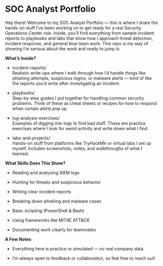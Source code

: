 # SOC Analyst Portfolio
Hey there! Welcome to my SOC Analyst Portfolio — this is where I share the hands-on stuff I’ve been working on to get ready for a real Security Operations Center role. Inside, you’ll find everything from sample incident reports to playbooks and labs that show how I approach threat detection, incident response, and general blue team work. This repo is my way of showing I’m serious about the work and ready to jump in.

**What’s Inside?**<br>

* incident-reports/<br>
Realistic write-ups where I walk through how I’d handle things like phishing attempts, suspicious logins, or malware alerts — kind of like the reports you’d write after investigating an incident.

* playbooks/<br>
Step-by-step guides I put together for handling common security problems. Think of these as cheat sheets or recipes for how to respond when certain alerts pop up.

* log-analysis-exercises/<br>
Examples of digging into logs to find bad stuff. These are practice exercises where I look for weird activity and write down what I find.

* labs-and-projects/<br>
Hands-on stuff from platforms like TryHackMe or virtual labs I set up myself. Includes screenshots, notes, and walkthroughs of what I learned.

**What Skills Does This Show?**<br>
* Reading and analyzing SIEM logs<br>

* Hunting for threats and suspicious behavior<br>

* Writing clear incident reports<br>

* Breaking down phishing and malware cases<br>

* Basic scripting (PowerShell & Bash)<br>

* Using frameworks like MITRE ATT&CK<br>

* Documenting work clearly for teammates<br>

**A Few Notes**<br>
* Everything here is practice or simulated — no real company data.<br>

* I’m always open to feedback or collaboration, so feel free to reach out!<br>


